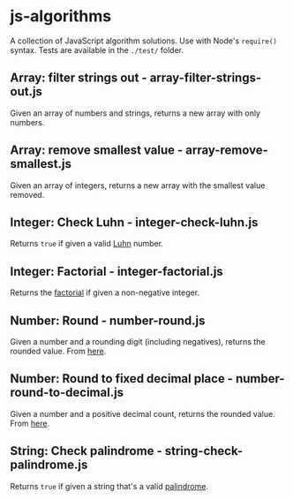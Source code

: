 # js-algorithms

A collection of JavaScript algorithm solutions. Use with Node's `require()` syntax. Tests are available in the `./test/` folder.


## Array: filter strings out - array-filter-strings-out.js

Given an array of numbers and strings, returns a new array with only numbers.


## Array: remove smallest value - array-remove-smallest.js

Given an array of integers, returns a new array with the smallest value removed.


## Integer: Check Luhn - integer-check-luhn.js

Returns `true` if given a valid [Luhn](https://en.wikipedia.org/wiki/Luhn_algorithm) number.


## Integer: Factorial - integer-factorial.js

Returns the [factorial](https://en.wikipedia.org/wiki/Factorial) if given a non-negative integer.


## Number: Round - number-round.js

Given a number and a rounding digit (including negatives), returns the rounded value. From [here](https://stackoverflow.com/a/21323330).


## Number: Round to fixed decimal place - number-round-to-decimal.js

Given a number and a positive decimal count, returns the rounded value. From [here](https://stackoverflow.com/a/21323330).


## String: Check palindrome - string-check-palindrome.js

Returns `true` if given a string that's a valid [palindrome](https://en.wikipedia.org/wiki/Palindrome).
